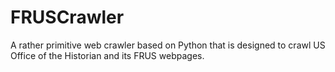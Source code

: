 # FRUSCrawler
A rather primitive web crawler based on Python that is designed to crawl US Office of the Historian and its FRUS webpages.
